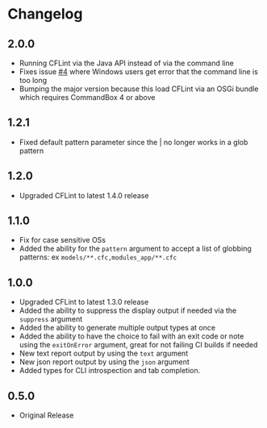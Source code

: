 # Changelog

## 2.0.0

* Running CFLint via the Java API instead of via the command line
* Fixes issue [#4](https://github.com/jsteinshouer/commandbox-cflint/issues/4) where Windows users get error that the command line is too long
* Bumping the major version because this load CFLint via an OSGi bundle which requires CommandBox 4 or above

## 1.2.1

* Fixed default pattern parameter since the | no longer works in a glob pattern

## 1.2.0

* Upgraded CFLint to latest 1.4.0 release

## 1.1.0

* Fix for case sensitive OSs
* Added the ability for the `pattern` argument to accept a list of globbing patterns: ex `models/**.cfc,modules_app/**.cfc`

## 1.0.0

* Upgraded CFLint to latest 1.3.0 release
* Added the ability to suppress the display output if needed via the `suppress` argument
* Added the ability to generate multiple output types at once
* Added the ability to have the choice to fail with an exit code or note using the `exitOnError` argument, great for not failing CI builds if needed
* New text report output by using the `text` argument
* New json report output by using the `json` argument
* Added types for CLI introspection and tab completion.

## 0.5.0

* Original Release